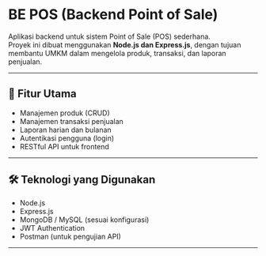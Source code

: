 # BE POS (Backend Point of Sale)

Aplikasi backend untuk sistem Point of Sale (POS) sederhana.  
Proyek ini dibuat menggunakan **Node.js dan Express.js**, dengan tujuan membantu UMKM dalam mengelola produk, transaksi, dan laporan penjualan.

---

## 🚀 Fitur Utama
- Manajemen produk (CRUD)
- Manajemen transaksi penjualan
- Laporan harian dan bulanan
- Autentikasi pengguna (login)
- RESTful API untuk frontend

---

## 🛠️ Teknologi yang Digunakan
- Node.js
- Express.js
- MongoDB / MySQL (sesuai konfigurasi)
- JWT Authentication
- Postman (untuk pengujian API)

---
